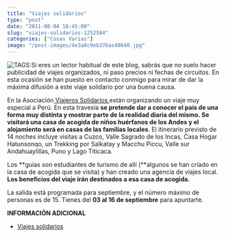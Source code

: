 ```yaml
---
title: "Viajes solidarios"
type: "post"
date: "2011-08-04 18:45:00"
slug: "viajes-solidarios-1252584"
categories: ["Cosas Varias"]
image: "/post-images/4e3a8c9eb376as48640.jpg"
---
```


![ TAGS:](/post-images/4e3a8c9eb376as48640.jpg)Si eres un lector habitual de este blog, sabrás que no suelo hacer publicidad de viajes organizados, ni paso precios ni fechas de circuitos. En esta ocasión se han puesto en contacto conmigo para mirar de dar la máxima difusión a este viaje solidario por una buena causa.

En la Asociación[ Viajeros Solidarios ](http://www.viajeros-solidarios.com/turismo-solidario/viaje-peru.pdf) están organizando un viaje muy especial a Perú. En esta travesía **se pretende dar a conocer el país de una forma muy distinta y mostrar parte de la realidad diaria del mismo. Se visitará una casa de acogida de niños huérfanos de los Andes y el alojamiento será en casas de las familias locales**. El itinerario previsto de 14 noches incluye visitas a Cuzco, Valle Sagrado de los Incas, Casa Hogar Hatunsonqo, un Trekking por Salkatay y Macchu Piccu, Valle sur Andahuaylillas, Puno y Lago Titicaca.

Los **guías son estudiantes de turismo de allí (**algunos se han críado en la casa de acogida que se visita) y han creado una agencia de viajes local. **Los beneficios del viaje irán destinados a esa casa de acogida.**

La salida está programada para septiembre, y el número máximo de personas es de 15. Tienes del **03 al 16 de septiembre** para apuntarte.

**INFORMACIÓN ADICIONAL**

- [Viajes solidarios](http://www.viajeros-solidarios.com/turismo-solidario/viaje-peru.pdf)